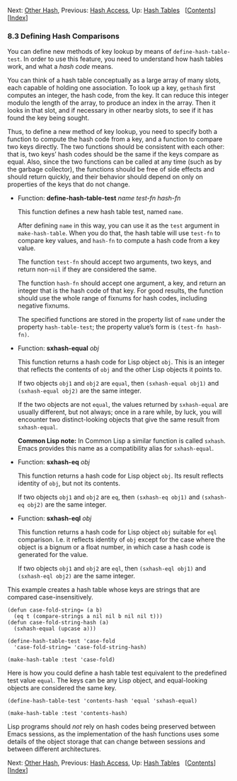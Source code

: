 <!-- This is the GNU Emacs Lisp Reference Manual
corresponding to Emacs version 27.2.

Copyright (C) 1990-1996, 1998-2021 Free Software Foundation,
Inc.

Permission is granted to copy, distribute and/or modify this document
under the terms of the GNU Free Documentation License, Version 1.3 or
any later version published by the Free Software Foundation; with the
Invariant Sections being "GNU General Public License," with the
Front-Cover Texts being "A GNU Manual," and with the Back-Cover
Texts as in (a) below.  A copy of the license is included in the
section entitled "GNU Free Documentation License."

(a) The FSF's Back-Cover Text is: "You have the freedom to copy and
modify this GNU manual.  Buying copies from the FSF supports it in
developing GNU and promoting software freedom." -->

<!-- Created by GNU Texinfo 6.7, http://www.gnu.org/software/texinfo/ -->

Next: [Other Hash](Other-Hash.html), Previous: [Hash Access](Hash-Access.html), Up: [Hash Tables](Hash-Tables.html)   \[[Contents](index.html#SEC_Contents "Table of contents")]\[[Index](Index.html "Index")]

### 8.3 Defining Hash Comparisons

You can define new methods of key lookup by means of `define-hash-table-test`. In order to use this feature, you need to understand how hash tables work, and what a *hash code* means.

You can think of a hash table conceptually as a large array of many slots, each capable of holding one association. To look up a key, `gethash` first computes an integer, the hash code, from the key. It can reduce this integer modulo the length of the array, to produce an index in the array. Then it looks in that slot, and if necessary in other nearby slots, to see if it has found the key being sought.

Thus, to define a new method of key lookup, you need to specify both a function to compute the hash code from a key, and a function to compare two keys directly. The two functions should be consistent with each other: that is, two keys’ hash codes should be the same if the keys compare as equal. Also, since the two functions can be called at any time (such as by the garbage collector), the functions should be free of side effects and should return quickly, and their behavior should depend on only on properties of the keys that do not change.

*   Function: **define-hash-table-test** *name test-fn hash-fn*

    This function defines a new hash table test, named `name`.

    After defining `name` in this way, you can use it as the `test` argument in `make-hash-table`. When you do that, the hash table will use `test-fn` to compare key values, and `hash-fn` to compute a hash code from a key value.

    The function `test-fn` should accept two arguments, two keys, and return non-`nil` if they are considered the same.

    The function `hash-fn` should accept one argument, a key, and return an integer that is the hash code of that key. For good results, the function should use the whole range of fixnums for hash codes, including negative fixnums.

    The specified functions are stored in the property list of `name` under the property `hash-table-test`; the property value’s form is `(test-fn hash-fn)`.

<!---->

*   Function: **sxhash-equal** *obj*

    This function returns a hash code for Lisp object `obj`. This is an integer that reflects the contents of `obj` and the other Lisp objects it points to.

    If two objects `obj1` and `obj2` are `equal`, then `(sxhash-equal obj1)` and `(sxhash-equal obj2)` are the same integer.

    If the two objects are not `equal`, the values returned by `sxhash-equal` are usually different, but not always; once in a rare while, by luck, you will encounter two distinct-looking objects that give the same result from `sxhash-equal`.

    **Common Lisp note:** In Common Lisp a similar function is called `sxhash`. Emacs provides this name as a compatibility alias for `sxhash-equal`.

<!---->

*   Function: **sxhash-eq** *obj*

    This function returns a hash code for Lisp object `obj`. Its result reflects identity of `obj`, but not its contents.

    If two objects `obj1` and `obj2` are `eq`, then `(sxhash-eq obj1)` and `(sxhash-eq obj2)` are the same integer.

<!---->

*   Function: **sxhash-eql** *obj*

    This function returns a hash code for Lisp object `obj` suitable for `eql` comparison. I.e. it reflects identity of `obj` except for the case where the object is a bignum or a float number, in which case a hash code is generated for the value.

    If two objects `obj1` and `obj2` are `eql`, then `(sxhash-eql obj1)` and `(sxhash-eql obj2)` are the same integer.

This example creates a hash table whose keys are strings that are compared case-insensitively.

    (defun case-fold-string= (a b)
      (eq t (compare-strings a nil nil b nil nil t)))
    (defun case-fold-string-hash (a)
      (sxhash-equal (upcase a)))

    (define-hash-table-test 'case-fold
      'case-fold-string= 'case-fold-string-hash)

    (make-hash-table :test 'case-fold)

Here is how you could define a hash table test equivalent to the predefined test value `equal`. The keys can be any Lisp object, and equal-looking objects are considered the same key.

    (define-hash-table-test 'contents-hash 'equal 'sxhash-equal)

    (make-hash-table :test 'contents-hash)

Lisp programs should *not* rely on hash codes being preserved between Emacs sessions, as the implementation of the hash functions uses some details of the object storage that can change between sessions and between different architectures.

Next: [Other Hash](Other-Hash.html), Previous: [Hash Access](Hash-Access.html), Up: [Hash Tables](Hash-Tables.html)   \[[Contents](index.html#SEC_Contents "Table of contents")]\[[Index](Index.html "Index")]

